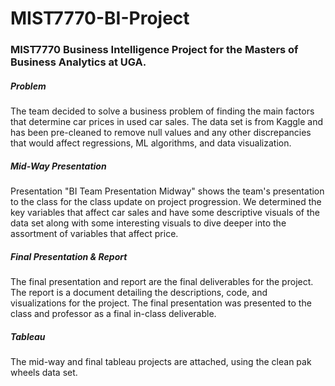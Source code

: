 # MIST7770-BI-Project

### MIST7770 Business Intelligence Project for the Masters of Business Analytics at UGA.

##### Problem
The team decided to solve a business problem of finding the main factors that determine car prices in used car sales. The data set is from Kaggle and has been pre-cleaned to remove null values and any other discrepancies that would affect regressions, ML algorithms, and  data visualization. 

##### Mid-Way Presentation
Presentation "BI Team Presentation Midway" shows the team's presentation to the class for the class update on project progression. We determined the key variables that affect car sales and have some descriptive visuals of the data set along with some interesting visuals to dive deeper into the assortment of variables that affect price. 

##### Final Presentation & Report
The final presentation and report are the final deliverables for the project. The report is a document detailing the descriptions, code, and visualizations for the project. The final presentation was presented to the class and professor as a final in-class deliverable.

##### Tableau
The mid-way and final tableau projects are attached, using the clean pak wheels data set.
